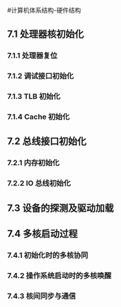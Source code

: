 #计算机体系结构-硬件结构
## 7.1 处理器核初始化
### 7.1.1 处理器复位
### 7.1.2 调试接口初始化
### 7.1.3 TLB 初始化 
### 7.1.4 Cache 初始化

## 7.2 总线接口初始化 
### 7.2.1 内存初始化
### 7.2.2 IO 总线初始化 

## 7.3 设备的探测及驱动加载

## 7.4 多核启动过程 
### 7.4.1 初始化时的多核协同
### 7.4.2 操作系统启动时的多核唤醒 
### 7.4.3 核间同步与通信 